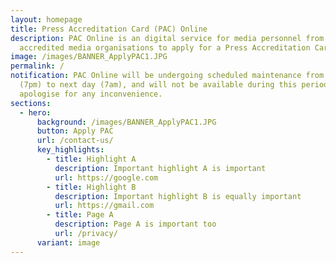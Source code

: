 ```yaml
---
layout: homepage
title: Press Accreditation Card (PAC) Online
description: PAC Online is an digital service for media personnel from
  accredited media organisations to apply for a Press Accreditation Card (PAC)
image: /images/BANNER_ApplyPAC1.JPG
permalink: /
notification: PAC Online will be undergoing scheduled maintenance from 10 Feb
  (7pm) to next day (7am), and will not be available during this period.  We
  apologise for any inconvenience.
sections:
  - hero:
      background: /images/BANNER_ApplyPAC1.JPG
      button: Apply PAC
      url: /contact-us/
      key_highlights:
        - title: Highlight A
          description: Important highlight A is important
          url: https://google.com
        - title: Highlight B
          description: Important highlight B is equally important
          url: https://gmail.com
        - title: Page A
          description: Page A is important too
          url: /privacy/
      variant: image
---
```

